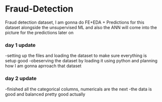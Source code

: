 # Fraud-Detection
Fraud detection dataset, I am gonna do FE+EDA + Predictions for this dataset alongside the unsupervised ML and also the ANN will come into the picture for the predictions later on

### day 1 update

-setting up the files and loading the dataset to make sure everything is setup good
-obeserving the dataset by loading it using python and planning how I am gonna aprroach that dataset

### day 2 update

-finished all the categorical columns, numericals are the next
-the data is good and balanced pretty good actually